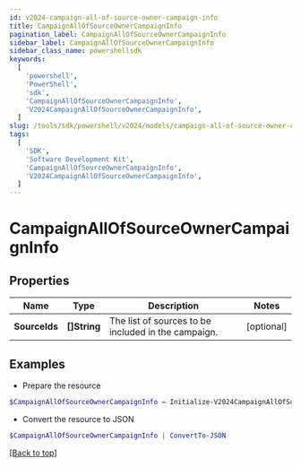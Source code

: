 ```yaml
---
id: v2024-campaign-all-of-source-owner-campaign-info
title: CampaignAllOfSourceOwnerCampaignInfo
pagination_label: CampaignAllOfSourceOwnerCampaignInfo
sidebar_label: CampaignAllOfSourceOwnerCampaignInfo
sidebar_class_name: powershellsdk
keywords:
  [
    'powershell',
    'PowerShell',
    'sdk',
    'CampaignAllOfSourceOwnerCampaignInfo',
    'V2024CampaignAllOfSourceOwnerCampaignInfo',
  ]
slug: /tools/sdk/powershell/v2024/models/campaign-all-of-source-owner-campaign-info
tags:
  [
    'SDK',
    'Software Development Kit',
    'CampaignAllOfSourceOwnerCampaignInfo',
    'V2024CampaignAllOfSourceOwnerCampaignInfo',
  ]
---
```


# CampaignAllOfSourceOwnerCampaignInfo

## Properties

| Name | Type | Description | Notes |
| --- | --- | --- | --- |
| **SourceIds** | **[]String** | The list of sources to be included in the campaign. | [optional] |

## Examples

- Prepare the resource

```powershell
$CampaignAllOfSourceOwnerCampaignInfo = Initialize-V2024CampaignAllOfSourceOwnerCampaignInfo  -SourceIds [0fbe863c063c4c88a35fd7f17e8a3df5]
```

- Convert the resource to JSON

```powershell
$CampaignAllOfSourceOwnerCampaignInfo | ConvertTo-JSON
```

[[Back to top]](#)
